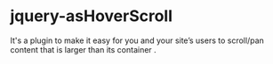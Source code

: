 jquery-asHoverScroll
====================

It's a plugin to make it easy for you and your site’s users to scroll/pan content that is larger than its container . 
